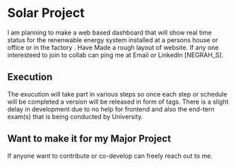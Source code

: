 # Solar Project 

I am planning to make a web based dashboard that will show real time status for the renenwable energy system installed at a persons house or office or in the factory . Have Made a rough layout of website. 
If any one interesteed to join to collab can ping me at Email or LinkedIn [NEGRAH_S].

## Execution
The exucution will take part in various steps so once each step or schedule will be completed a version will be released in form of tags. 
There is a slight delay in development due to no help for frontend and also  the end-tern exam(s) that is being conducted by University.

## Want to make it for my Major Project 
If anyone want to contribute or co-develop can freely reach out to me. 
